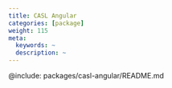 ```yaml
---
title: CASL Angular
categories: [package]
weight: 115
meta:
  keywords: ~
  description: ~
---
```


@include: packages/casl-angular/README.md
